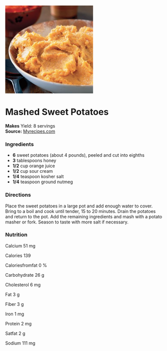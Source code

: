 [![](/images/849c79ac-1470-4608-91e4-d8756261a5be.jpg)](http://cdn-image.myrecipes.com/sites/default/files/styles/300x300/public/image/recipes/rs/2001/sweet-potatoes-rs-524071-x.jpg?itok=RgltmIPf)

#  Mashed Sweet Potatoes


**Makes** Yield: 8 servings  
**Source:** [Myrecipes.com](http://www.myrecipes.com/recipe/mashed-sweet-potatoes-0)

###  Ingredients

  *  **6** sweet potatoes (about 4 pounds), peeled and cut into eighths
  *   **3** tablespoons honey
  *   **1/2** cup orange juice
  *   **1/2** cup sour cream
  *   **1/4** teaspoon kosher salt
  *   **1/4** teaspoon ground nutmeg

###  Directions

Place the sweet potatoes in a large pot and add enough water to cover. Bring
to a boil and cook until tender, 15 to 20 minutes. Drain the potatoes and
return to the pot. Add the remaining ingredients and mash with a potato masher
or fork. Season to taste with more salt if necessary.

###  Nutrition

Calcium 51 mg

Calories 139

Caloriesfromfat 0 %

Carbohydrate 26 g

Cholesterol 6 mg

Fat 3 g

Fiber 3 g

Iron 1 mg

Protein 2 mg

Satfat 2 g

Sodium 111 mg

